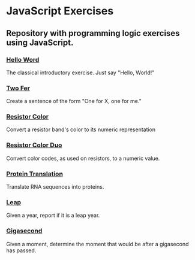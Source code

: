 # JavaScript Exercises

## Repository with programming logic exercises using JavaScript.

### [Hello Word](https://github.com/thaylorz/javascript-exercises/tree/main/hello-world)

The classical introductory exercise. Just say "Hello, World!"

### [Two Fer](https://github.com/thaylorz/javascript-exercises/tree/main/two-fer)

Create a sentence of the form "One for X, one for me."

### [Resistor Color](https://github.com/thaylorz/javascript-exercises/tree/main/resistor-color)

Convert a resistor band's color to its numeric representation

### [Resistor Color Duo](https://github.com/thaylorz/javascript-exercises/tree/main/resistor-color-duo)

Convert color codes, as used on resistors, to a numeric value.

### [Protein Translation](https://github.com/thaylorz/javascript-exercises/tree/main/protein-translation)

Translate RNA sequences into proteins.

### [Leap](https://github.com/thaylorz/javascript-exercises/tree/main/leap)

Given a year, report if it is a leap year.

### [Gigasecond](https://github.com/thaylorz/javascript-exercises/tree/main/gigasecond)

Given a moment, determine the moment that would be after a gigasecond has passed.
